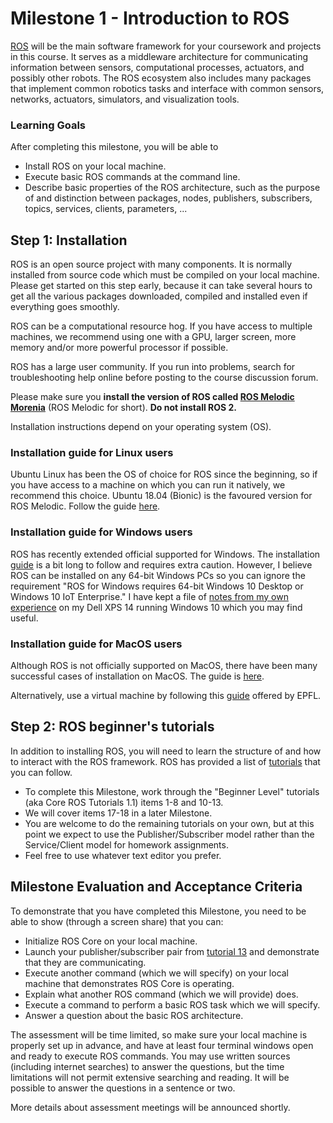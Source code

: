 # Milestone 1 - Introduction to ROS

[ROS](https://www.ros.org/about-ros/) will be the main software framework for your coursework and projects in this course.  It serves as a middleware architecture for communicating information between sensors, computational processes, actuators, and possibly other robots.  The ROS ecosystem also includes many packages that implement common robotics tasks and interface with common sensors, networks, actuators, simulators, and visualization tools.

### Learning Goals

After completing this milestone, you will be able to

* Install ROS on your local machine.
* Execute basic ROS commands at the command line.
* Describe basic properties of the ROS architecture, such as the purpose of and distinction between packages, nodes, publishers, subscribers, topics, services, clients, parameters, ...


## Step 1: Installation

ROS is an open source project with many components.  It is normally installed from source code which must be compiled on your local machine.  Please get started on this step early, because it can take several hours to get all the various packages downloaded, compiled and installed even if everything goes smoothly.

ROS can be a computational resource hog.  If you have access to multiple machines, we recommend using one with a GPU, larger screen, more memory and/or more powerful processor if possible.

ROS has a large user community.  If you run into problems, search for troubleshooting help online before posting to the course discussion forum.  

Please make sure you **install the version of ROS called [ROS Melodic Morenia](http://wiki.ros.org/melodic)** (ROS Melodic for short).  **Do not install ROS 2.**

Installation instructions depend on your operating system (OS).

### Installation guide for Linux users

Ubuntu Linux has been the OS of choice for ROS since the beginning, so if you have access to a machine on which you can run it natively, we recommend this choice.  Ubuntu 18.04 (Bionic) is the favoured version for ROS Melodic.
Follow the guide [here](http://wiki.ros.org/melodic/Installation/Ubuntu).

### Installation guide for Windows users

ROS has recently extended official supported for Windows. The installation [guide](http://wiki.ros.org/Installation/Windows) is a bit long to follow and requires extra caution.
However, I believe ROS can be installed on any 64-bit Windows PCs so you can ignore the requirement "ROS for Windows requires 64-bit Windows 10 Desktop or Windows 10 IoT Enterprise."  I have kept a file of [notes from my own experience](notes-windows-MS1.md) on my Dell XPS 14 running Windows 10 which you may find useful.

### Installation guide for MacOS users

Although ROS is not officially supported on MacOS, there have been many successful cases of installation on MacOS. The guide is [here](http://wiki.ros.org/melodic/Installation/macOS/Homebrew/Source). 

Alternatively, use a virtual machine by following this [guide](https://wiki.epfl.ch/roscontrol/rosinstall) offered by EPFL. 

## Step 2: ROS beginner's tutorials

In addition to installing ROS, you will need to learn the structure of and how to interact with the ROS framework. ROS has provided a list of [tutorials](http://wiki.ros.org/ROS/Tutorials) that you can follow.

* To complete this Milestone, work through the "Beginner Level" tutorials (aka Core ROS Tutorials 1.1) items 1-8 and 10-13.
* We will cover items 17-18 in a later Milestone.  
* You are welcome to do the remaining tutorials on your own, but at this point we expect to use the Publisher/Subscriber model rather than the Service/Client model for homework assignments.
* Feel free to use whatever text editor you prefer.

## Milestone Evaluation and Acceptance Criteria

To demonstrate that you have completed this Milestone, you need to be able to show (through a screen share) that you can:
* Initialize ROS Core on your local machine.
* Launch your publisher/subscriber pair from [tutorial 13](http://wiki.ros.org/ROS/Tutorials/ExaminingPublisherSubscriber) and demonstrate that they are communicating.
* Execute another command (which we will specify) on your local machine that demonstrates ROS Core is operating.
* Explain what another ROS command (which we will provide) does.
* Execute a command to perform a basic ROS task which we will specify.
* Answer a question about the basic ROS architecture.

The assessment will be time limited, so make sure your local machine is properly set up in advance, and have at least four terminal windows open and ready to execute ROS commands.  You may use written sources (including internet searches) to answer the questions, but the time limitations will not permit extensive searching and reading.  It will be possible to answer the questions in a sentence or two.

More details about assessment meetings will be announced shortly. 